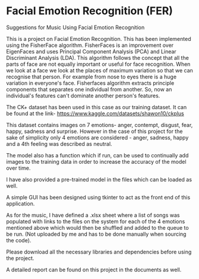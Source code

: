 # Facial Emotion Recognition (FER)
Suggestions for Music Using Facial Emotion Recognition

This is a project on Facial Emotion Recognition. This has been implemented using the FisherFace algorithm. 
FisherFaces is an improvement over EigenFaces and uses Principal Component Analysis (PCA) and Linear Discriminant Analysis (LDA). This algorithm follows the concept that all the parts of face are not equally important or useful for face recognition. When we look at a face we look at the places of maximum variation so that we can recognise that person. For example from nose to eyes there is a huge variation in everyone's face. Fisherfaces algorithm extracts principle components that separates one individual from another. So, now an individual's features can't dominate another person's features.

The CK+ dataset has been used in this case as our training dataset. It can be found at the link- https://www.kaggle.com/datasets/shawon10/ckplus

This dataset contains images on 7 emotions- anger, contempt, disgust, fear, happy, sadness and surprise. However in the case of this project for the sake of simplicity only 4 emotions are considered - anger, sadness, happy and a 4th feeling was described as neutral.

The model also has a function which if run, can be used to continually add images to the training data in order to increase the accuracy of the model over time.

I have also provided a pre-trained model in the files which can be loaded as well.

A simple GUI has been designed using tkinter to act as the front end of this application.

As for the music, I have defined a .xlsx sheet where a list of songs was populated with links to the files on the system for each of the 4 emotions mentioned above which would then be shuffled and added to the queue to be run. (Not uploaded by me and has to be done manually when sourcing the code).

Please download all the necessary libraries and dependencies before using the project.

A detailed report can be found on this project in the documents as well.
